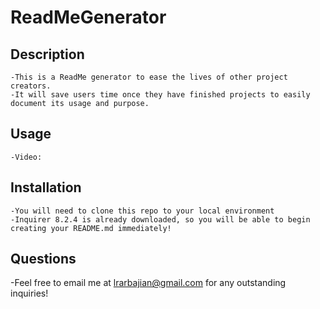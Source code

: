 # ReadMeGenerator

  ## Description
  
    -This is a ReadMe generator to ease the lives of other project creators.
    -It will save users time once they have finished projects to easily document its usage and purpose.
  
  ## Usage
  
    -Video:
  
  ## Installation
  
    -You will need to clone this repo to your local environment
    -Inquirer 8.2.4 is already downloaded, so you will be able to begin creating your README.md immediately!
  
  ## Questions
  -Feel free to email me at lrarbajian@gmail.com for any outstanding inquiries!

